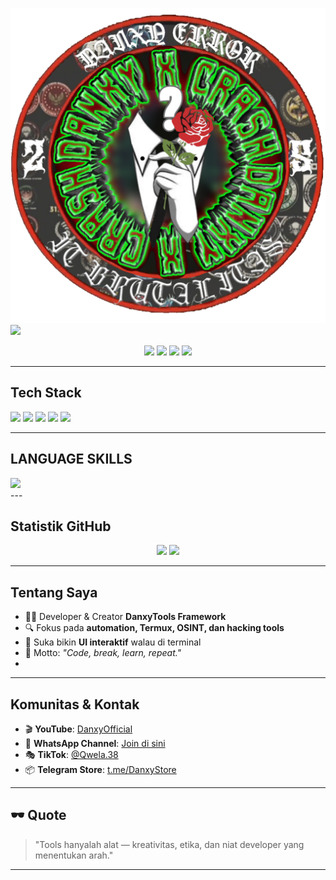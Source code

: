   ![Banner](https://github.com/DanxyOfficial/DanxyOfficial/blob/main/Tak%20berjudul37_20250919183626.png)
  <img src="https://github-widgetbox.vercel.app/api/profile?username=DanxyOfficial&data=followers,repositories,stars&theme=darkmode" width=500>
  <br>
  
<p align="center">
  <a href="https://www.youtube.com/@DanxyOfficial"><img src="https://img.shields.io/badge/YouTube-DanxyOfficial-red?style=for-the-badge&logo=youtube"></a>
  <a href="https://whatsapp.com/channel/0029VaznZlq7z4kW00unHZ0e"><img src="https://img.shields.io/badge/WhatsApp-Channel-green?style=for-the-badge&logo=whatsapp"></a>
  <a href="https://www.tiktok.com/@Qwela.38"><img src="https://img.shields.io/badge/TikTok-Qwela.38-black?style=for-the-badge&logo=tiktok"></a>
  <a href="https://t.me/DanxyStore"><img src="https://img.shields.io/badge/Telegram-DanxyStore-blue?style=for-the-badge&logo=telegram"></a>
</p>

---

## **Tech Stack**
<p align="left">
  <img src="https://img.shields.io/badge/Bash-121011?style=for-the-badge&logo=gnu-bash&logoColor=white"/>
  <img src="https://img.shields.io/badge/Linux-121011?style=for-the-badge&logo=linux&logoColor=yellow"/>
  <img src="https://img.shields.io/badge/Termux-121011?style=for-the-badge&logo=android&logoColor=green"/>
  <img src="https://img.shields.io/badge/Python-121011?style=for-the-badge&logo=python&logoColor=blue"/>
  <img src="https://img.shields.io/badge/GitHub-121011?style=for-the-badge&logo=github&logoColor=white"/>
</p>

  ---
## **LANGUAGE SKILLS**
 <img src="https://skillicons.dev/icons?i=html,css,js,py,go,java,bash">
  <br>
  ---
  
## **Statistik GitHub**
<p align="center">
  <img src="https://github-readme-stats.vercel.app/api?username=DanxyOfficial&show_icons=true&theme=tokyonight&count_private=true" height="180em"/>
  <img src="https://github-readme-stats.vercel.app/api/top-langs/?username=DanxyOfficial&layout=compact&theme=tokyonight" height="180em"/>
</p>

---

## **Tentang Saya**
- 👨‍💻 Developer & Creator **DanxyTools Framework**  
- 🔍 Fokus pada **automation, Termux, OSINT, dan hacking tools**  
- 🎨 Suka bikin **UI interaktif** walau di terminal  
- 🎯 Motto: *"Code, break, learn, repeat."*
- 
---

## **Komunitas & Kontak**
- 🎬 **YouTube**: [DanxyOfficial](https://www.youtube.com/@DanxyOfficial)  
- 💬 **WhatsApp Channel**: [Join di sini](https://whatsapp.com/channel/0029VaznZlq7z4kW00unHZ0e)  
- 🎭 **TikTok**: [@Qwela.38](https://www.tiktok.com/@Qwela.38)  
- 📦 **Telegram Store**: [t.me/DanxyStore](https://t.me/DanxyStore)  

---

## 🕶️ Quote
> "Tools hanyalah alat — kreativitas, etika, dan niat developer yang menentukan arah."

---
